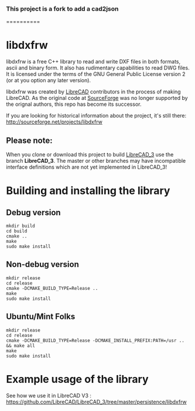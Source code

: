 ### This project is a fork to add a cad2json
==========


libdxfrw 
==========

libdxfrw is a free C++ library to read and write DXF files in both formats, ascii and binary form.
It also has rudimentary capabilities to read DWG files.
It is licensed under the terms of the GNU General Public License version 2 (or at you option
any later version).


libdxfrw was created by [LibreCAD](https://github.com/LibreCAD/LibreCAD) contributors in the process of making LibreCAD.
As the original code at [SourceForge](https://sourceforge.net/projects/libdxfrw) was no longer supported by the orignal authors, this repo has become its successor.

If you are looking for historical information about the project, it's still there:
http://sourceforge.net/projects/libdxfrw


Please note:
----------
When you clone or download this project to build [LibreCAD_3](https://github.com/LibreCAD/LibreCAD_3) use the branch **LibreCAD_3**. The master or other branches may have incompatible interface definitions which are not yet implemented in LibreCAD_3!

Building and installing the library
==========

Debug version
----------

```
mkdir build
cd build
cmake ..
make 
sudo make install
```

Non-debug version
----------

```
mkdir release
cd release
cmake -DCMAKE_BUILD_TYPE=Release ..
make 
sudo make install
```

Ubuntu/Mint Folks
----------

```
mkdir release
cd release
cmake -DCMAKE_BUILD_TYPE=Release -DCMAKE_INSTALL_PREFIX:PATH=/usr .. && make all
make 
sudo make install
```


Example usage of the library
==========

See how we use it in LibreCAD V3 : https://github.com/LibreCAD/LibreCAD_3/tree/master/persistence/libdxfrw
